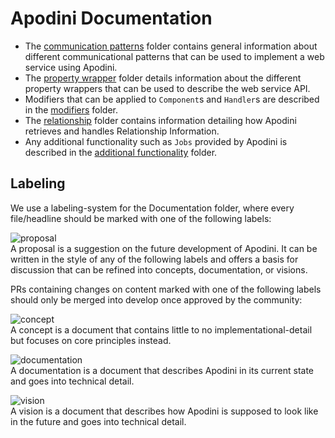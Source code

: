 <!--
                  
This source file is part of the Apodini open source project

SPDX-FileCopyrightText: 2019-2021 Paul Schmiedmayer and the Apodini project authors (see CONTRIBUTORS.md) <paul.schmiedmayer@tum.de>

SPDX-License-Identifier: MIT
             
-->

# Apodini Documentation

* The [communication patterns](./Communicational%20Patterns/) folder contains general information about different communicational patterns that can be used to implement a web service using Apodini.  
* The [property wrapper](./PropertyWrapper/) folder details information about the different property wrappers that can be used to describe the web service API.  
* Modifiers that can be applied to `Component`s and `Handler`s are described in the [modifiers](./Modifiers/) folder.  
* The [relationship](./Relationship) folder contains information detailing how Apodini retrieves and handles Relationship Information.
* Any additional functionality such as `Jobs` provided by Apodini is described in the [additional functionality](./AdditionalFunctionality/) folder.

## Labeling

We use a labeling-system for the Documentation folder, where every file/headline should be marked with one of the following labels:

![proposal](https://apodini.github.io/resources/markdown-labels/document_type_proposal.svg)  
A proposal is a suggestion on the future development of Apodini. It can be written in the style of any of the following labels and offers a basis for discussion that can be refined into concepts, documentation, or visions.

PRs containing changes on content marked with one of the following labels should only be merged into develop once approved by the community:

![concept](https://apodini.github.io/resources/markdown-labels/document_type_concept.svg)  
A concept is a document that contains little to no implementational-detail but focuses on core principles instead.

![documentation](https://apodini.github.io/resources/markdown-labels/document_type_documentation.svg)  
A documentation is a document that describes Apodini in its current state and goes into technical detail. 

![vision](https://apodini.github.io/resources/markdown-labels/document_type_vision.svg)  
A vision is a document that describes how Apodini is supposed to look like in the future and goes into technical detail.
